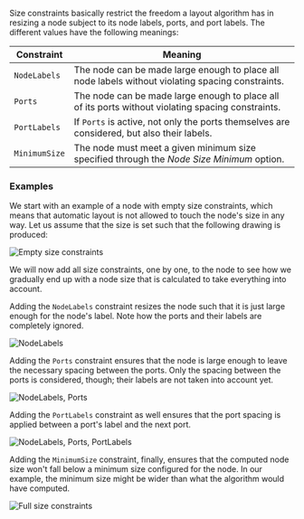 Size constraints basically restrict the freedom a layout algorithm has in resizing a node subject to its node labels, ports, and port labels. The different values have the following meanings:

Constraint       | Meaning
----------       | -------
`NodeLabels`     | The node can be made large enough to place all node labels without violating spacing constraints.
`Ports`          | The node can be made large enough to place all of its ports without violating spacing constraints.
`PortLabels`     | If `Ports` is active, not only the ports themselves are considered, but also their labels.
`MinimumSize`    | The node must meet a given minimum size specified through the _Node Size Minimum_ option.


### Examples

We start with an example of a node with empty size constraints, which means that automatic layout is not allowed to touch the node's size in any way. Let us assume that the size is set such that the following drawing is produced:

![Empty size constraints](/images/options/node_size_constraints_none.png)

We will now add all size constraints, one by one, to the node to see how we gradually end up with a node size that is calculated to take everything into account.

Adding the `NodeLabels` constraint resizes the node such that it is just large enough for the node's label. Note how the ports and their labels are completely ignored.

![NodeLabels](/images/options/node_size_constraints_nodelabels.png)

Adding the `Ports` constraint ensures that the node is large enough to leave the necessary spacing between the ports. Only the spacing between the ports is considered, though; their labels are not taken into account yet.

![NodeLabels, Ports](/images/options/node_size_constraints_nodelabels_ports.png)

Adding the `PortLabels` constraint as well ensures that the port spacing is applied between a port's label and the next port.

![NodeLabels, Ports, PortLabels](/images/options/node_size_constraints_nodelabels_ports_portlabels.png)

Adding the `MinimumSize` constraint, finally, ensures that the computed node size won't fall below a minimum size configured for the node. In our example, the minimum size might be wider than what the algorithm would have computed.

![Full size constraints](/images/options/node_size_constraints_full.png)
